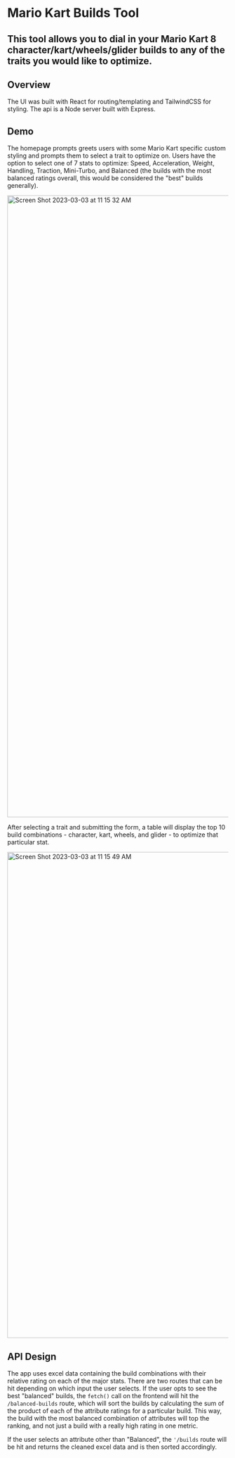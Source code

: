 # Mario Kart Builds Tool

## This tool allows you to dial in your Mario Kart 8 character/kart/wheels/glider builds to any of the traits you would like to optimize.

## Overview
The UI was built with React for routing/templating and TailwindCSS for styling. The api is a Node server built with Express.

## Demo
The homepage prompts greets users with some Mario Kart specific custom styling and prompts them to select a trait to optimize on. Users have the option to select one of 7 stats to optimize: Speed, Acceleration, Weight, Handling, Traction, Mini-Turbo, and Balanced (the builds with the most balanced ratings overall, this would be considered the "best" builds generally).

<img width="1414" alt="Screen Shot 2023-03-03 at 11 15 32 AM" src="https://user-images.githubusercontent.com/99948055/222787010-e9d39e7e-6815-4865-8c1e-19edb1bf7289.png">

After selecting a trait and submitting the form, a table will display the top 10 build combinations - character, kart, wheels, and glider - to optimize that particular stat.

<img width="1105" alt="Screen Shot 2023-03-03 at 11 15 49 AM" src="https://user-images.githubusercontent.com/99948055/222787060-70682bfc-6265-4fce-bd73-71a6b3a8a14a.png">


## API Design
The app uses excel data containing the build combinations with their relative rating on each of the major stats. There are two routes that can be hit depending on which input the user selects. If the user opts to see the best "balanced" builds, the `fetch()` call on the frontend will hit the `/balanced-builds` route, which will sort the builds by calculating the sum of the product of each of the attribute ratings for a particular build. This way, the build with the most balanced combination of attributes will top the ranking, and not just a build with a really high rating in one metric. 

If the user selects an attribute other than "Balanced", the `'/builds` route will be hit and returns the cleaned excel data and is then sorted accordingly.

